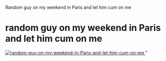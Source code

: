 Random guy on my weekend in Paris and let him cum on me
<!DOCTYPE html>

<html>
<head>
    <meta charset="utf-8" />
    <title>Random guy on my weekend in Paris and let him cum on me</title>
</head>
<body>
    <h1>random guy on my weekend in Paris and let him cum on me</h1>
    <a href="https://0645cae9.kipoks.eu.org/39bb61ca23ad02efaa">
        <img src="https://i.ibb.co/Sy9WdSR/random-guy-on-my-weekend-in-Paris-and-let-him-cum-on-me.png" alt="random-guy-on-my-weekend-in-Paris-and-let-him-cum-on-me" border="0" />
    </a>"

</body>
</html>
